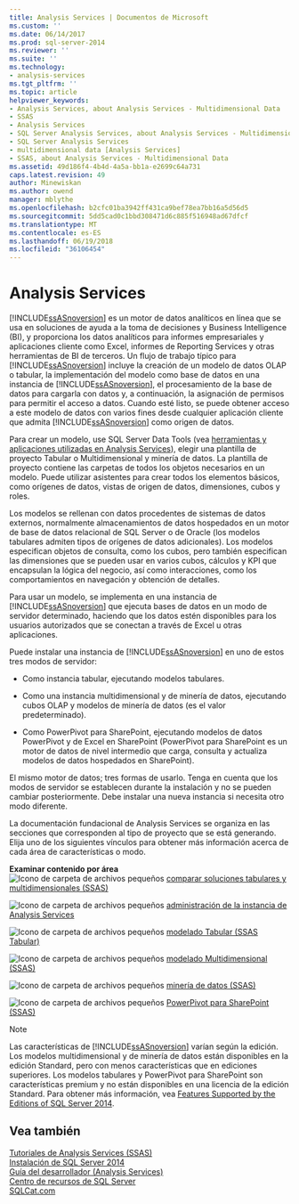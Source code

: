 ```yaml
---
title: Analysis Services | Documentos de Microsoft
ms.custom: ''
ms.date: 06/14/2017
ms.prod: sql-server-2014
ms.reviewer: ''
ms.suite: ''
ms.technology:
- analysis-services
ms.tgt_pltfrm: ''
ms.topic: article
helpviewer_keywords:
- Analysis Services, about Analysis Services - Multidimensional Data
- SSAS
- Analysis Services
- SQL Server Analysis Services, about Analysis Services - Multidimensional Data
- SQL Server Analysis Services
- multidimensional data [Analysis Services]
- SSAS, about Analysis Services - Multidimensional Data
ms.assetid: 49d186f4-4b4d-4a5a-bb1a-e2699c64a731
caps.latest.revision: 49
author: Minewiskan
ms.author: owend
manager: mblythe
ms.openlocfilehash: b2cfc01ba3942ff431ca9bef78ea7bb16a5d56d5
ms.sourcegitcommit: 5dd5cad0c1bbd308471d6c885f516948ad67dfcf
ms.translationtype: MT
ms.contentlocale: es-ES
ms.lasthandoff: 06/19/2018
ms.locfileid: "36106454"
---
```

# <a name="analysis-services"></a>Analysis Services
  [!INCLUDE[ssASnoversion](../includes/ssasnoversion-md.md)] es un motor de datos analíticos en línea que se usa en soluciones de ayuda a la toma de decisiones y Business Intelligence (BI), y proporciona los datos analíticos para informes empresariales y aplicaciones cliente como Excel, informes de Reporting Services y otras herramientas de BI de terceros. Un flujo de trabajo típico para [!INCLUDE[ssASnoversion](../includes/ssasnoversion-md.md)] incluye la creación de un modelo de datos OLAP o tabular, la implementación del modelo como base de datos en una instancia de [!INCLUDE[ssASnoversion](../includes/ssasnoversion-md.md)], el procesamiento de la base de datos para cargarla con datos y, a continuación, la asignación de permisos para permitir el acceso a datos. Cuando esté listo, se puede obtener acceso a este modelo de datos con varios fines desde cualquier aplicación cliente que admita [!INCLUDE[ssASnoversion](../includes/ssasnoversion-md.md)] como origen de datos.  
  
 Para crear un modelo, use SQL Server Data Tools (vea [herramientas y aplicaciones utilizadas en Analysis Services](tools-and-applications-used-in-analysis-services.md)), elegir una plantilla de proyecto Tabular o Multidimensional y minería de datos. La plantilla de proyecto contiene las carpetas de todos los objetos necesarios en un modelo. Puede utilizar asistentes para crear todos los elementos básicos, como orígenes de datos, vistas de origen de datos, dimensiones, cubos y roles.  
  
 Los modelos se rellenan con datos procedentes de sistemas de datos externos, normalmente almacenamientos de datos hospedados en un motor de base de datos relacional de SQL Server o de Oracle (los modelos tabulares admiten tipos de orígenes de datos adicionales). Los modelos especifican objetos de consulta, como los cubos, pero también especifican las dimensiones que se pueden usar en varios cubos, cálculos y KPI que encapsulan la lógica del negocio, así como interacciones, como los comportamientos en navegación y obtención de detalles.  
  
 Para usar un modelo, se implementa en una instancia de [!INCLUDE[ssASnoversion](../includes/ssasnoversion-md.md)] que ejecuta bases de datos en un modo de servidor determinado, haciendo que los datos estén disponibles para los usuarios autorizados que se conectan a través de Excel u otras aplicaciones.  
  
 Puede instalar una instancia de [!INCLUDE[ssASnoversion](../includes/ssasnoversion-md.md)] en uno de estos tres modos de servidor:  
  
-   Como instancia tabular, ejecutando modelos tabulares.  
  
-   Como una instancia multidimensional y de minería de datos, ejecutando cubos OLAP y modelos de minería de datos (es el valor predeterminado).  
  
-   Como PowerPivot para SharePoint, ejecutando modelos de datos PowerPivot y de Excel en SharePoint (PowerPivot para SharePoint es un motor de datos de nivel intermedio que carga, consulta y actualiza modelos de datos hospedados en SharePoint).  
  
 El mismo motor de datos; tres formas de usarlo. Tenga en cuenta que los modos de servidor se establecen durante la instalación y no se pueden cambiar posteriormente. Debe instalar una nueva instancia si necesita otro modo diferente.  
  
 La documentación fundacional de Analysis Services se organiza en las secciones que corresponden al tipo de proyecto que se está generando. Elija uno de los siguientes vínculos para obtener más información acerca de cada área de características o modo.  
  
 **Examinar contenido por área**  
 ![Icono de carpeta de archivos pequeños](../../2014/integration-services/media/filefolder-small.gif "archivo pequeño icono de carpeta") [comparar soluciones tabulares y multidimensionales &#40;SSAS&#41;](comparing-tabular-and-multidimensional-solutions-ssas.md)  
  
 ![Icono de carpeta de archivos pequeños](../../2014/integration-services/media/filefolder-small.gif "archivo pequeño icono de carpeta") [administración de la instancia de Analysis Services](instances/analysis-services-instance-management.md)  
  
 ![Icono de carpeta de archivos pequeños](../../2014/integration-services/media/filefolder-small.gif "archivo pequeño icono de carpeta") [modelado Tabular &#40;SSAS Tabular&#41;](tabular-models/tabular-models-ssas.md)  
  
 ![Icono de carpeta de archivos pequeños](../../2014/integration-services/media/filefolder-small.gif "archivo pequeño icono de carpeta") [modelado Multidimensional &#40;SSAS&#41;](multidimensional-models/multidimensional-models-ssas.md)  
  
 ![Icono de carpeta de archivos pequeños](../../2014/integration-services/media/filefolder-small.gif "archivo pequeño icono de carpeta") [minería de datos &#40;SSAS&#41;](data-mining/data-mining-ssas.md)  
  
 ![Icono de carpeta de archivos pequeños](../../2014/integration-services/media/filefolder-small.gif "archivo pequeño icono de carpeta") [PowerPivot para SharePoint &#40;SSAS&#41;](power-pivot-sharepoint/power-pivot-for-sharepoint-ssas.md)  
  
> [!NOTE]  
>  Las características de [!INCLUDE[ssASnoversion](../includes/ssasnoversion-md.md)] varían según la edición. Los modelos multidimensional y de minería de datos están disponibles en la edición Standard, pero con menos características que en ediciones superiores. Los modelos tabulares y PowerPivot para SharePoint son características premium y no están disponibles en una licencia de la edición Standard. Para obtener más información, vea [Features Supported by the Editions of SQL Server 2014](../../2014/getting-started/features-supported-by-the-editions-of-sql-server-2014.md).  
  
## <a name="see-also"></a>Vea también  
 [Tutoriales de Analysis Services &#40;SSAS&#41;](analysis-services-tutorials-ssas.md)   
 [Instalación de SQL Server 2014](../database-engine/install-windows/installation-for-sql-server.md)   
 [Guía del desarrollador &#40;Analysis Services&#41;](analysis-services-developer-documentation.md)   
 [Centro de recursos de SQL Server](http://go.microsoft.com/fwlink/?linkID=219676)   
 [SQLCat.com](http://go.microsoft.com/fwlink/?linkID=220963)  
  
  